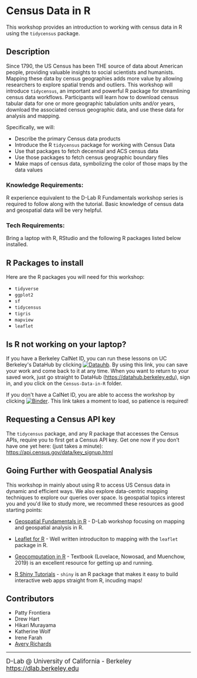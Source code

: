 # Census Data in R

This workshop provides an introduction to working with census data in R using the `tidycensus` package. 

## Description

Since 1790, the US Census has been THE source of data about American people, providing valuable insights to social scientists and humanists. Mapping these data by census geographies adds more value by allowing researchers to explore spatial trends and outliers. This workshop will introduce `tidycensus`, an important and powerful R package for streamlining census data workflows. Participants will learn how to download census tabular data for one or more geographic tabulation units and/or years, download the associated census geographic data, and use these data for analysis and mapping. 

Specifically, we will:

- Describe the primary Census data products
- Introduce the R `tidycensus` package for working with Census Data
- Use that packages to fetch decennial and ACS census data
- Use those packages to fetch census geographic boundary files
- Make maps of census data, symbolizing the color of those maps by the data values

### Knowledge Requirements: 

R experience equivalent to the D-Lab R Fundamentals workshop series is required to follow along with the tutorial. Basic knowledge of census data and geospatial data will be very helpful. 

### Tech Requirements:

Bring a laptop with R, RStudio and the following R packages listed below installed.


## R Packages to install

Here are the R packages you will need for this workshop:

- `tidyverse`
- `ggplot2`
- `sf`
- `tidycensus` 
- `tigris`
- `mapview`
- `leaflet`

## Is R not working on your laptop? 

If you have a Berkeley CalNet ID, you can run these lessons on UC Berkeley's DataHub by clicking [![Datauhb](https://img.shields.io/badge/launch-datahub-blue)](https://datahub.berkeley.edu/hub/user-redirect/git-pull?repo=https%3A%2F%2Fgithub.com%2FAverysaurus%2FCensus-Data-in-R-1&urlpath=rstudio%2F&branch=master). By using this link, you can save your work and come back to it at any time. When you want to return to your saved work, just go straight to DataHub (https://datahub.berkeley.edu), sign in, and you click on the `Census-Data-in-R` folder.

If you don't have a CalNet ID, you are able to access the workshop by clicking [![Binder](https://mybinder.org/badge_logo.svg)](https://mybinder.org/v2/gh/Averysaurus/Census-Data-in-R/HEAD?urlpath=rstudio). This link takes a moment to load, so patience is required! 


## Requesting a Census API key

The `tidycensus` package, and any R package that accesses the Census APIs, require you to first get a Census API key. Get one now if you don’t have one yet here: (just takes a minute): https://api.census.gov/data/key_signup.html


## Going Further with Geospatial Analysis

This workshop in mainly about using R to access US Census data in dynamic and efficient ways. We also explore data-centric mapping techniques to explore our queries over space. Is geospatial topics interest you and you'd like to study more, we recommed these resources as good starting points: 


* [Geospatial Fundamentals in R](https://github.com/dlab-berkeley/R-Geospatial-Fundamentals) - D-Lab workshop focusing on mapping and geospatial analysis in R.

* [Leaflet for R](https://rstudio.github.io/leaflet/) - Well written introduciton to mapping with the `leaflet` package in R. 

* [Geocomputation in R](https://geocompr.robinlovelace.net/) - Textbook (Lovelace, Nowosad, and Muenchow, 2019) is an excellent resource for getting up and running.

* [R Shiny Tutorials](https://shiny.rstudio.com/tutorial/) - `shiny` is an R package that makes it easy to build interactive web apps straight from R, incuding maps! 


## Contributors
* Patty Frontiera
* Drew Hart
* Hikari Murayama
* Katherine Wolf
* Irene Farah
* [Avery Richards](https://github.com/Averysaurus)


---
<div style="display:inline-block;vertical-align:middle;align:left">
    <div style="font-size:larger">D-Lab @ University of California - Berkeley
    </br>
    <a href="https://dlab.berkeley.edu" target="_blank">https://dlab.berkeley.edu</a>
    </br>
    &nbsp;
    </div>
</div>
